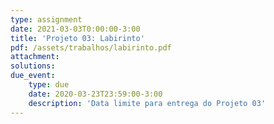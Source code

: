 ```yaml
---
type: assignment
date: 2021-03-03T0:00:00-3:00
title: 'Projeto 03: Labirinto'
pdf: /assets/trabalhos/labirinto.pdf
attachment: 
solutions:
due_event: 
    type: due
    date: 2020-03-23T23:59:00-3:00
    description: 'Data limite para entrega do Projeto 03'
---
```


